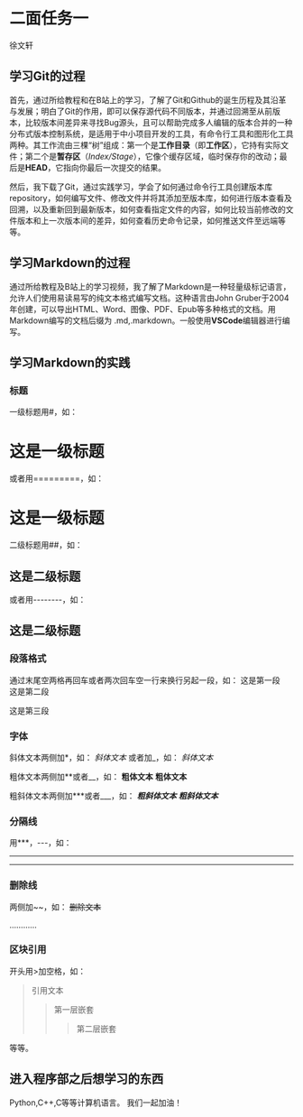 # 二面任务一
徐文轩
## 学习Git的过程
首先，通过所给教程和在B站上的学习，了解了Git和Github的诞生历程及其沿革与发展；明白了Git的作用，即可以保存源代码不同版本，并通过回溯至从前版本，比较版本间差异来寻找Bug源头，且可以帮助完成多人编辑的版本合并的一种分布式版本控制系统，是适用于中小项目开发的工具，有命令行工具和图形化工具两种。其工作流由三棵“树”组成：第一个是**工作目录**（即**工作区**），它持有实际文件；第二个是**暂存区**（*Index/Stage*），它像个缓存区域，临时保存你的改动；最后是**HEAD**，它指向你最后一次提交的结果。

然后，我下载了Git，通过实践学习，学会了如何通过命令行工具创建版本库repository，如何编写文件、修改文件并将其添加至版本库，如何进行版本查看及回溯，以及重新回到最新版本，如何查看指定文件的内容，如何比较当前修改的文件版本和上一次版本间的差异，如何查看历史命令记录，如何推送文件至远端等等。
## 学习Markdown的过程
通过所给教程及B站上的学习视频，我了解了Markdown是一种轻量级标记语言，允许人们使用易读易写的纯文本格式编写文档。这种语言由John Gruber于2004年创建，可以导出HTML、Word、图像、PDF、Epub等多种格式的文档。用Markdown编写的文档后缀为 .md,.markdown。一般使用**VSCode**编辑器进行编写。
## 学习Markdown的实践
### 标题
一级标题用#，如：
# 这是一级标题
或者用=========，如：

这是一级标题
===========
二级标题用##，如：
## 这是二级标题
或者用--------，如：

这是二级标题
-----------
### 段落格式
通过末尾空两格再回车或者两次回车空一行来换行另起一段，如：
这是第一段  
这是第二段

这是第三段
### 字体
斜体文本两侧加*，如：
*斜体文本*
或者加_，如：
_斜体文本_

粗体文本两侧加**或者__，如：
**粗体文本**
__粗体文本__

粗斜体文本两侧加***或者___，如：
***粗斜体文本***
___粗斜体文本___
### 分隔线
用***，---，如：
***
---
### 删除线
两侧加~~，如：
~~删除文本~~

…………
### 区块引用
开头用>加空格，如：
> 引用文本
>> 第一层嵌套
>>> 第二层嵌套

等等。
## 进入程序部之后想学习的东西
Python,C++,C等等计算机语言。
我们一起加油！
